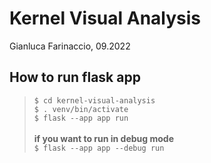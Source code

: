 # Kernel Visual Analysis
Gianluca Farinaccio, 09.2022


## How to run flask app

> `$ cd kernel-visual-analysis` <br>
> `$ . venv/bin/activate` <br>
> `$ flask --app app run` <br><br>
<b> if you want to run in debug mode</b><br>
> `$ flask --app app --debug run` <br>
